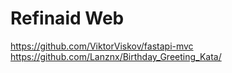 # Refinaid Web



https://github.com/ViktorViskov/fastapi-mvc
https://github.com/Lanznx/Birthday_Greeting_Kata/